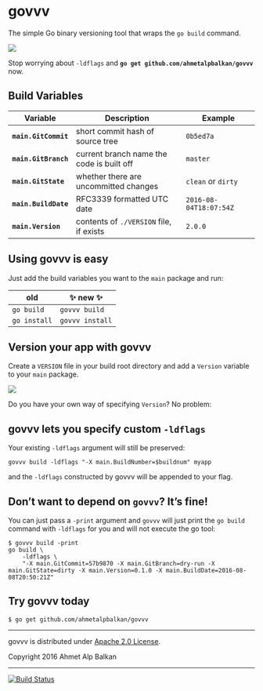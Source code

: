 # govvv

The simple Go binary versioning tool that wraps the `go build` command. 

![](https://cl.ly/0U2m441v392Q/intro-1.gif)

Stop worrying about `-ldflags` and **`go get github.com/ahmetalpbalkan/govvv`** now.

## Build Variables

| Variable | Description | Example |
|----------|-------------|---------|
| **`main.GitCommit`** | short commit hash of source tree | `0b5ed7a` |
| **`main.GitBranch`** | current branch name the code is built off | `master` |
| **`main.GitState`** | whether there are uncommitted changes | `clean` or `dirty` | 
| **`main.BuildDate`** | RFC3339 formatted UTC date | `2016-08-04T18:07:54Z` |
| **`main.Version`** | contents of `./VERSION` file, if exists | `2.0.0` |

## Using govvv is easy

Just add the build variables you want to the `main` package and run:

| old          | :sparkles: new :sparkles: |
| -------------|-----------------|
| `go build`   | `govvv build`   |
| `go install` | `govvv install` | 

## Version your app with govvv

Create a `VERSION` file in your build root directory and add a `Version`
variable to your `main` package.

![](https://cl.ly/3Q1K1R2D3b2K/intro-2.gif)

Do you have your own way of specifying `Version`? No problem:

## govvv lets you specify custom `-ldflags`

Your existing `-ldflags` argument will still be preserved:

    govvv build -ldflags "-X main.BuildNumber=$buildnum" myapp

and the `-ldflags` constructed by govvv will be appended to your flag.

## Don’t want to depend on `govvv`? It’s fine!

You can just pass a `-print` argument and `govvv` will just print the
`go build` command with `-ldflags` for you and will not execute the go tool:

    $ govvv build -print
    go build \
	    -ldflags \
	    "-X main.GitCommit=57b9870 -X main.GitBranch=dry-run -X main.GitState=dirty -X main.Version=0.1.0 -X main.BuildDate=2016-08-08T20:50:21Z"

## Try govvv today

    $ go get github.com/ahmetalpbalkan/govvv

------

govvv is distributed under [Apache 2.0 License](LICENSE).

Copyright 2016 Ahmet Alp Balkan 

------

[![Build Status](https://travis-ci.org/ahmetalpbalkan/govvv.svg?branch=master)](https://travis-ci.org/ahmetalpbalkan/govvv)
